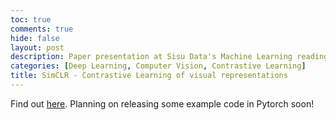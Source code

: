 ```yaml
---
toc: true
comments: true
hide: false
layout: post
description: Paper presentation at Sisu Data's Machine Learning reading group
categories: [Deep Learning, Computer Vision, Contrastive Learning]
title: SimCLR - Contrastive Learning of visual representations
---
```


Find out [here](https://wise-turret-40a.notion.site/SimCLR-Contrastive-Learning-of-visual-representations-1a4a9e404f784bc38028a46441f388b0). Planning on releasing some example code in Pytorch soon!

